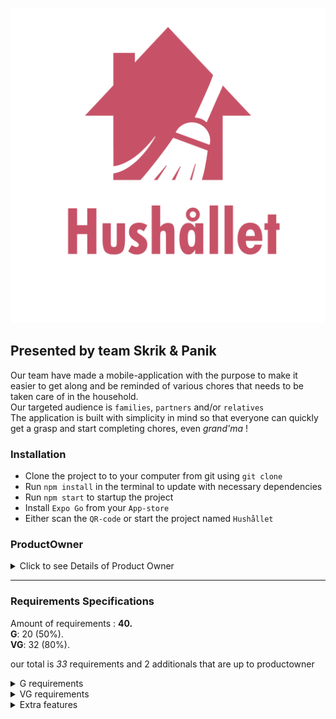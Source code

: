 <p align="center">
  <img src="assets/images/Logo.png" />
</p>

## Presented by team Skrik & Panik

Our team have made a mobile-application with the purpose to make it easier to get along and be reminded of various chores that needs to be taken care of in the household. <br> Our targeted audience is `families`, `partners` and/or `relatives` <br> The application is built with simplicity in mind so that everyone can quickly get a grasp and start completing chores, even _grand'ma_ !

### Installation

- Clone the project to to your computer from git using `git clone`
- Run `npm install` in the terminal to update with necessary dependencies
- Run `npm start` to startup the project
- Install `Expo Go` from your `App-store`
- Either scan the `QR-code` or start the project named `Hushållet`

### ProductOwner

<details>
    <summary>Click to see Details of Product Owner</summary>
    <p align="center">
  <img src="https://media.discordapp.net/attachments/776094515315998722/905825265660362832/unknown.png" />
</p>
</details>

---

### Requirements Specifications

Amount of requirements : **40.** <br>
**G**: 20 (50%). <br>
**VG**: 32 (80%).<br>

our total is _33_ requirements and 2 additionals that are up to productowner

<details>
    <summary>G requirements</summary>
    <b>Overall-krav</b> <br>
    1. &#9745; En logga, splashscreen och appikon ska designas och användas. * <br>
    2. &#9745; Applikationen ska byggas med RN, Expo & TS. * <br>
    3. &#9745; Designen av appen ska utgå ifrån befintliga skisser * <br>
    <b>Hushåll</b> <br>
    4. &#9745; Ett hushåll ska ha ett namn och en genererad (enkel) kod ,namnet ska gå att ändra. * <br>
    <b>Konto</b> <br>
    5. &#9745; En användare ska kunna logga in sig. * <br>
    6. &#9745; En användare ska kunna skapa ett nytt hushåll. * <br>
    7. &#9745; En användare ska kunna gå med i ett hushåll genom att ange hushållets kod. * <br>
    <b>Profil</b> <br>
    8. &#9745; En användare ska kunna ange sitt namn. * <br>
    9. &#9745; En användare ska kunna välja en avatar (emoji-djur + färg) från en fördefinierad lista. * <br>
    10. &#9745; Valda avatarer ska inte kunna väljas av andra användare i hushållet. * <br>
    11. &#9745; Avataren ska användas i appen för att visa vad användaren har gjort. * <br>
    <b>Sysslor</b> <br>
    12. &#9745; En ägare ska kunna lägga till sysslor att göra i hemmet. *<br>
    13. &#9745; En syssla ska ha ett namn, en beskrivning, hur ofta den görs (dagar), och en vikt*<br>
    14. &#9745; En ägare ska kunna redigera en syssla. *<br>
    15. &#9745; En ägare ska kunna ta bort en syssla. *<br>
    <b>Dagsvyn</b> <br>
    16. &#9745; Alla sysslor ska listas i en dagsvy och ge en översikt kring vad som behöver göras. * <br>
    17. &#9745; Vem/vilka som har gjort sysslan visas, hur många dagar sedan sysslan gjordes /försenad.*<br>
    18. &#9745; beskrivningen av sysslan visas och det ska även kunna markeras med ett tryck *<br>
    <b>Statistik</b> <br>
    19. &#9745; En användare ska kunna se fördelningen mellan användarna i sitt hushåll. *<br>
    20. &#9745; Varje statistikvy ska visa den totala fördelningen samt fördelning av varje enskild syssla*<br>
    21. &#9745; Det ska finnas en statistikvy över ”nuvarande vecka”. * <br>
</details>
<details>
    <summary>VG requirements</summary>
    <b>Overall</b> <br>
    1. &#9745; All information ska kommuniceras till och från en server. <br>
    <b>Hushåll</b> <br>
    2. &#9745; Alla användare i ett hushåll ska kunna se vilka som tillhör ett hushåll<br>
    3. &#9745; En ägare av ett hushåll ska kunna se förfrågningar om att gå med i hushållet.<br>
    4. &#9745; En ägare ska kunna acceptera eller neka förfrågningar. <br>
    5. &#9745; En ägare ska kunna göra andra till ägare<br>
    6. &#9745; En ägare ska kunna pausa en användare och då tas det inte med i statistiken<br>
    <b>Profil</b> <br>
    7. &#9745; Om en användare tillhör två eller fler hushåll ska denne kunna välja att byta <br>
    <b>Sysslor</b> <br>
    8. &#9745; När en syssla tas bort ska användaren få en varning om att all statistik tas bort <br>
    <b>Konto</b> <br>
    9. &#9745; en ägare av hushållet först godkänna en ny användare. <br>
    10. &#9745; En användare ska kunna lämna ett hushåll<br>
    <b> Statestik </b> <br>
    11. &#9745; Det ska finnas en statistikvy över ”förra vecka”.<br>
    12. &#9745; Det ska finnas en statistikvy över ”förra månaden”. <br>
</details>
<details>
    <summary>Extra features</summary>
    <b>Upp till produktägare att avgöra</b> <br>
    1. &#9745; Onboarding slide efter ny användare registreras<br>
    2. &#9745; Statistik vy för denna månaden<br>
</details>
